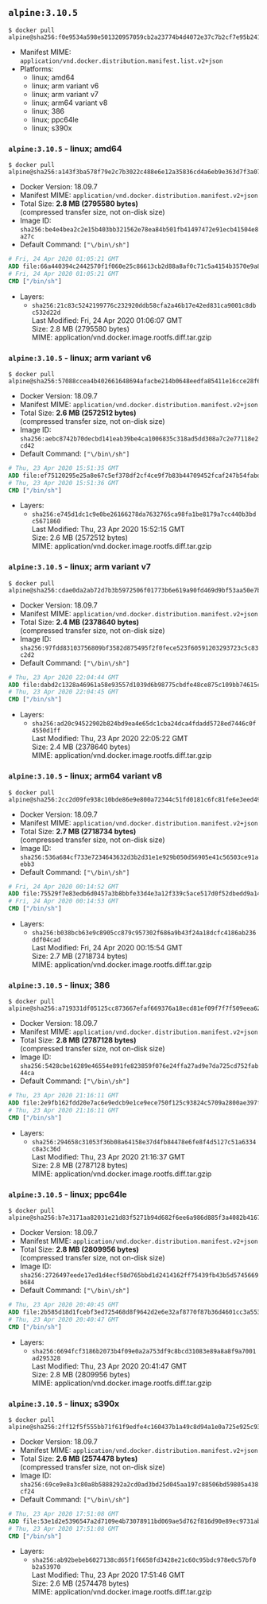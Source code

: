 ## `alpine:3.10.5`

```console
$ docker pull alpine@sha256:f0e9534a598e501320957059cb2a23774b4d4072e37c7b2cf7e95b241f019e35
```

-	Manifest MIME: `application/vnd.docker.distribution.manifest.list.v2+json`
-	Platforms:
	-	linux; amd64
	-	linux; arm variant v6
	-	linux; arm variant v7
	-	linux; arm64 variant v8
	-	linux; 386
	-	linux; ppc64le
	-	linux; s390x

### `alpine:3.10.5` - linux; amd64

```console
$ docker pull alpine@sha256:a143f3ba578f79e2c7b3022c488e6e12a35836cd4a6eb9e363d7f3a07d848590
```

-	Docker Version: 18.09.7
-	Manifest MIME: `application/vnd.docker.distribution.manifest.v2+json`
-	Total Size: **2.8 MB (2795580 bytes)**  
	(compressed transfer size, not on-disk size)
-	Image ID: `sha256:be4e4bea2c2e15b403bb321562e78ea84b501fb41497472e91ecb41504e8a27c`
-	Default Command: `["\/bin\/sh"]`

```dockerfile
# Fri, 24 Apr 2020 01:05:21 GMT
ADD file:66a440394c2442570f1f060e25c86613cb2d88a8af0c71c5a4154b3570e9a805 in / 
# Fri, 24 Apr 2020 01:05:21 GMT
CMD ["/bin/sh"]
```

-	Layers:
	-	`sha256:21c83c5242199776c232920ddb58cfa2a46b17e42ed831ca9001c8dbc532d22d`  
		Last Modified: Fri, 24 Apr 2020 01:06:07 GMT  
		Size: 2.8 MB (2795580 bytes)  
		MIME: application/vnd.docker.image.rootfs.diff.tar.gzip

### `alpine:3.10.5` - linux; arm variant v6

```console
$ docker pull alpine@sha256:57088ccea4b402661648694afacbe214b0648eedfa85411e16cce28f6dea887b
```

-	Docker Version: 18.09.7
-	Manifest MIME: `application/vnd.docker.distribution.manifest.v2+json`
-	Total Size: **2.6 MB (2572512 bytes)**  
	(compressed transfer size, not on-disk size)
-	Image ID: `sha256:aebc8742b70decbd141eab39be4ca1006835c318ad5dd308a7c2e77118e2cd42`
-	Default Command: `["\/bin\/sh"]`

```dockerfile
# Thu, 23 Apr 2020 15:51:35 GMT
ADD file:ef75120295e25a8e67c5ef378df2cf4ce9f7b83b44709452fcaf247b54fabd16 in / 
# Thu, 23 Apr 2020 15:51:36 GMT
CMD ["/bin/sh"]
```

-	Layers:
	-	`sha256:e745d1dc1c9e0be26166278da7632765ca98fa1be8179a7cc440b3bdc5671860`  
		Last Modified: Thu, 23 Apr 2020 15:52:15 GMT  
		Size: 2.6 MB (2572512 bytes)  
		MIME: application/vnd.docker.image.rootfs.diff.tar.gzip

### `alpine:3.10.5` - linux; arm variant v7

```console
$ docker pull alpine@sha256:cdae0da2ab72d7b3b5972506f01773b6e619a90fd469d9bf53aa50e7b93a8c3b
```

-	Docker Version: 18.09.7
-	Manifest MIME: `application/vnd.docker.distribution.manifest.v2+json`
-	Total Size: **2.4 MB (2378640 bytes)**  
	(compressed transfer size, not on-disk size)
-	Image ID: `sha256:97fdd83103756809bf3582d875495f2f0fece523f60591203293723c5c83c2d2`
-	Default Command: `["\/bin\/sh"]`

```dockerfile
# Thu, 23 Apr 2020 22:04:44 GMT
ADD file:dabd2c1328a46961a58e93557d1039d6b98775cbdfe48ce875c109bb74615cb1 in / 
# Thu, 23 Apr 2020 22:04:45 GMT
CMD ["/bin/sh"]
```

-	Layers:
	-	`sha256:ad20c94522902b824bd9ea4e65dc1cba24dca4fdadd5728ed7446c0f4550d1ff`  
		Last Modified: Thu, 23 Apr 2020 22:05:22 GMT  
		Size: 2.4 MB (2378640 bytes)  
		MIME: application/vnd.docker.image.rootfs.diff.tar.gzip

### `alpine:3.10.5` - linux; arm64 variant v8

```console
$ docker pull alpine@sha256:2cc2d09fe938c10bde86e9e800a72344c51fd0181c6fc81fe6e3eed4980bfa70
```

-	Docker Version: 18.09.7
-	Manifest MIME: `application/vnd.docker.distribution.manifest.v2+json`
-	Total Size: **2.7 MB (2718734 bytes)**  
	(compressed transfer size, not on-disk size)
-	Image ID: `sha256:536a684cf733e7234643632d3b2d31e1e929b050d56905e41c56503ce91aebb3`
-	Default Command: `["\/bin\/sh"]`

```dockerfile
# Fri, 24 Apr 2020 00:14:52 GMT
ADD file:75529f7e83edb6d0457a3b8bbfe33d4e3a12f339c5ace517d0f52dbedd9a146b in / 
# Fri, 24 Apr 2020 00:14:53 GMT
CMD ["/bin/sh"]
```

-	Layers:
	-	`sha256:b038bcb63e9c8905cc879c957302f686a9b43f24a18dcfc4186ab236ddf04cad`  
		Last Modified: Fri, 24 Apr 2020 00:15:54 GMT  
		Size: 2.7 MB (2718734 bytes)  
		MIME: application/vnd.docker.image.rootfs.diff.tar.gzip

### `alpine:3.10.5` - linux; 386

```console
$ docker pull alpine@sha256:a719331df05125cc873667efaf669376a18ecd81ef09f7f7f509eea62af8c6a9
```

-	Docker Version: 18.09.7
-	Manifest MIME: `application/vnd.docker.distribution.manifest.v2+json`
-	Total Size: **2.8 MB (2787128 bytes)**  
	(compressed transfer size, not on-disk size)
-	Image ID: `sha256:5428cbe16289e46554e891fe823859f076e24ffa27ad9e7da725cd752fab44ca`
-	Default Command: `["\/bin\/sh"]`

```dockerfile
# Thu, 23 Apr 2020 21:16:11 GMT
ADD file:2e9fb162fdd20e7ac6e9edcb9e1ce9ece750f125c93824c5709a2800ae397f89 in / 
# Thu, 23 Apr 2020 21:16:11 GMT
CMD ["/bin/sh"]
```

-	Layers:
	-	`sha256:294658c31053f36b08a64158e37d4fb84478e6fe8f4d5127c51a6334c8a3c36d`  
		Last Modified: Thu, 23 Apr 2020 21:16:37 GMT  
		Size: 2.8 MB (2787128 bytes)  
		MIME: application/vnd.docker.image.rootfs.diff.tar.gzip

### `alpine:3.10.5` - linux; ppc64le

```console
$ docker pull alpine@sha256:b7e3171aa82031e21d83f5271b94d682f6ee6a986d885f3a4082b4167c4b7362
```

-	Docker Version: 18.09.7
-	Manifest MIME: `application/vnd.docker.distribution.manifest.v2+json`
-	Total Size: **2.8 MB (2809956 bytes)**  
	(compressed transfer size, not on-disk size)
-	Image ID: `sha256:2726497eede17ed1d4ecf58d765bbd1d2414162ff75439fb43b5d5745669b684`
-	Default Command: `["\/bin\/sh"]`

```dockerfile
# Thu, 23 Apr 2020 20:40:45 GMT
ADD file:2b585d18d1fcebf3ed725468d8f9642d2e6e32af8770f87b36d4601cc3a55316 in / 
# Thu, 23 Apr 2020 20:40:47 GMT
CMD ["/bin/sh"]
```

-	Layers:
	-	`sha256:6694fcf3186b2073b4f09e0a2a753df9c8bcd31083e89a8a8f9a7001ad295328`  
		Last Modified: Thu, 23 Apr 2020 20:41:47 GMT  
		Size: 2.8 MB (2809956 bytes)  
		MIME: application/vnd.docker.image.rootfs.diff.tar.gzip

### `alpine:3.10.5` - linux; s390x

```console
$ docker pull alpine@sha256:2ff12f5f555bb71f61f9edfe4c160437b1a49c8d94a1e0a725e925c93b43e0b1
```

-	Docker Version: 18.09.7
-	Manifest MIME: `application/vnd.docker.distribution.manifest.v2+json`
-	Total Size: **2.6 MB (2574478 bytes)**  
	(compressed transfer size, not on-disk size)
-	Image ID: `sha256:69ce9e8a3c80a8b5888292a2cd0ad3bd25d045aa197c88506bd59805a438cf24`
-	Default Command: `["\/bin\/sh"]`

```dockerfile
# Thu, 23 Apr 2020 17:51:08 GMT
ADD file:53e1d2e5396547a2d7109e4b73078911bd069ae5d762f816d90e89ec9731ab13 in / 
# Thu, 23 Apr 2020 17:51:08 GMT
CMD ["/bin/sh"]
```

-	Layers:
	-	`sha256:ab92bebeb6027138cd65f1f6658fd3428e21c60c95bdc978e0c57bf0b2a53970`  
		Last Modified: Thu, 23 Apr 2020 17:51:46 GMT  
		Size: 2.6 MB (2574478 bytes)  
		MIME: application/vnd.docker.image.rootfs.diff.tar.gzip
